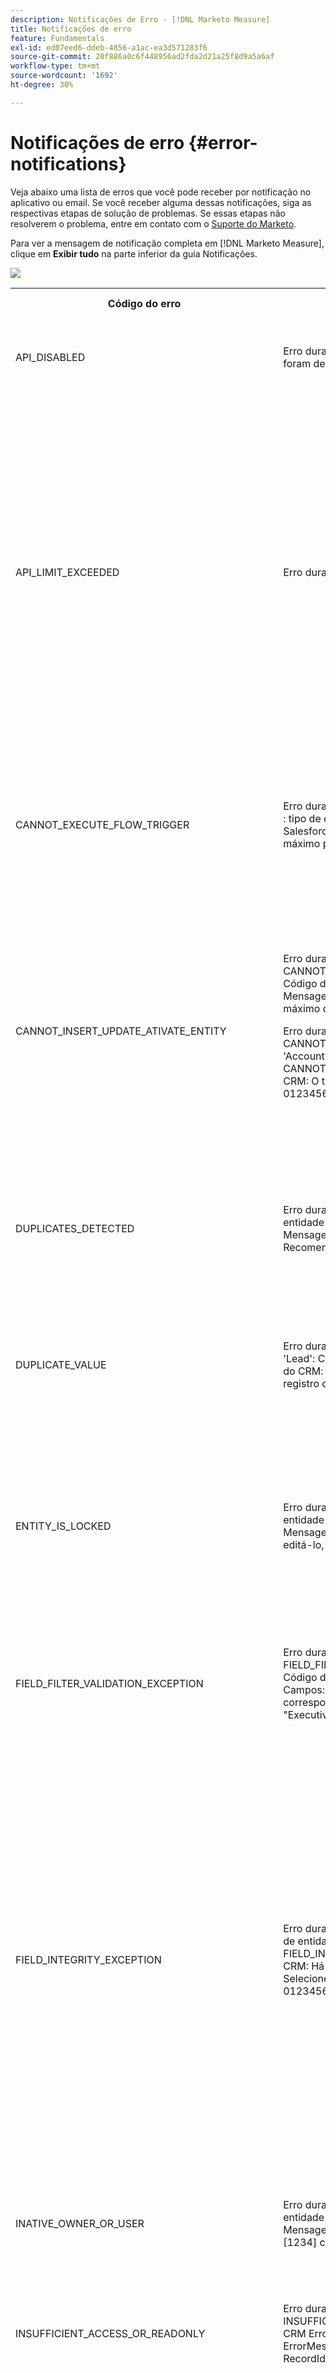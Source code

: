 ```yaml
---
description: Notificações de Erro - [!DNL Marketo Measure]
title: Notificações de erro
feature: Fundamentals
exl-id: ed07eed6-ddeb-4856-a1ac-ea3d571283f6
source-git-commit: 20f886a0c6f448956ad2fda2d21a25f8d9a5a6af
workflow-type: tm+mt
source-wordcount: '1692'
ht-degree: 30%

---
```


# Notificações de erro {#error-notifications}

Veja abaixo uma lista de erros que você pode receber por notificação no aplicativo ou email. Se você receber alguma dessas notificações, siga as respectivas etapas de solução de problemas. Se essas etapas não resolverem o problema, entre em contato com o [Suporte do Marketo](https://nation.marketo.com/t5/support/ct-p/Support).

Para ver a mensagem de notificação completa em [!DNL Marketo Measure], clique em **Exibir tudo** na parte inferior da guia Notificações.

![](assets/error-notifications-1.png)

<table>
  <tbody>
    <tr>
      <th style="width:31%">Código do erro</th>
      <th style="width:23%">Exemplo de notificação</th>
      <th style="width:23%">Descrição</th>
      <th style="width:23%">Etapas da solução de problemas</th>
    </tr>
    <tr>
      <td>API_DISABLED</td>
      <td>Erro durante a Importação do CRM: API_DISABLED: as chamadas de API foram desabilitadas para este usuário</td>
      <td>A permissão da API foi desativada para o usuário do Marketo Measure.</td>
      <td>Consulte a seguinte documentação do Salesforce em <a href="https://help.salesforce.com/s/articleView?language=en_US&id=sf.branded_apps_commun_api_permset.htm&type=5">como habilitar o acesso à API</a>.</td>
    </tr>
    <tr>
      <td>API_LIMIT_EXCEEDED</td>
      <td>Erro durante a Exportação do CRM: PI_LIMIT_EXCEEDED</td>
      <td>O limite da API do CRM foi excedido (24 horas).</td>
      <td>Consulte a seguinte documentação do seu CRM para obter assistência no ajuste das alocações de crédito da API:</p>
          <ul>
            <li><a href="https://learn.microsoft.com/en-us/dynamics365/fin-ops-core/dev-itpro/data-entities/service-protection-monitoring">Dynamics</a>
            </li>
            <li><a href="https://developer.salesforce.com/docs/atlas.en-us.salesforce_app_limits_cheatsheet.meta/salesforce_app_limits_cheatsheet/salesforce_app_limits_platform_api.htm">Salesforce</a>
            </li>
          </ul>
          <p>Você também pode ajustar os créditos de CRM que o Marketo Measure usa seguindo as etapas abaixo:</p>
          <ul>
            <li>Navegue até <b>Configurações</b> &gt; <b>CRM</b> &gt; <b>Geral</b></li>
            <li>Atualizar o limite diário da API do CRM<br/>
              <ul>
                <li><b>Observação: o padrão é 100.000</b></li>
              </ul>
            </li>
          </ul>
          <p>
           <img src="assets/error-notifications-2.png">
          </p>
      </td>
    </tr>
    <tr>
      <td>CANNOT_EXECUTE_FLOW_TRIGGER</td>
      <td>Erro durante a exportação do Crm: CANNOT_EXECUTE_FLOW_TRIGGER : tipo de entidade "Contato" Forneça esses detalhes ao administrador do Salesforce.
Limite excedido
Você ou sua organização excedeu o limite máximo para este recurso. ID do erro: 123456</td>
      <td>O registro não pode ser salvo porque não atende a uma regra de fluxo de acionador configurada na organização do Salesforce.</td>
      <td>Revise os detalhes completos da mensagem de notificação e revise os acionadores de fluxo na organização do Salesforce.
A documentação do Salesforce sobre acionadores de fluxo <a href="https://admin.salesforce.com/blog/2023/what-is-a-record-triggered-flow#:~:text=A%20record%2Dtriggered%20flow%20allows,is%20created%20and%2For%20updated">pode ser encontrada aqui</a>.
      </td>
    </tr>
    <tr>
      <td>CANNOT_INSERT_UPDATE_ATIVATE_ENTITY</td>
      <td>Erro durante a Exportação do Crm: CANNOT_INSERT_UPDATE_ATIVATE_ENTITY : Tipo de entidade 'Lead': Código de Erro do CRM: CANNOT_INSERT_UPDATE_ATIVATE_ENTITY, Mensagem de Erro do CRM: System.LimitException: Limite de tempo máximo de CPU excedido, RecordId: 0123456
      <p>
      Erro durante a Exportação do Crm: CANNOT_INSERT_UPDATE_ATIVATE_ENTITY : Tipo de entidade 'Account': Código de Erro do CRM: CANNOT_INSERT_UPDATE_ATIVATE_ENTITY, Mensagem de Erro do CRM: O tipo de entidade não pode ser atualizado: Account, RecordId: 0123456</td>
      <td>Os acionadores estão impedindo a atualização ou inserção de um objeto.
      <p>
      OU
      <p>
      Permissões ausentes no objeto.</td>
      <td>Revise o código do acionador que causa falha na inserção/atualização. Consulte a documentação do Salesforce a seguir para obter mais detalhes sobre acionadores:
        <ul>
          <li><a href="https://help.salesforce.com/s/articleView?id=sf.code_manage_triggers.htm&type=5">Apex Triggers</a>
          </li>
          <li><a href="https://admin.salesforce.com/blog/2023/what-is-a-record-triggered-flow#:~:text=A%20record%2Dtriggered%20flow%20allows,is%20created%20and%2For%20updated">Acionadores de fluxo</a>
          </li>
        </ul>
        <p>
        Forneça todas as permissões necessárias ao <a href="/help/configuration-and-setup/marketo-measure-and-salesforce/how-marketo-measure-and-salesforce-interact.md">usuário do Marketo Measure</a>.
      </td>
    </tr>
    <tr>
      <td>DUPLICATES_DETECTED</td>
      <td>Erro durante a Exportação do Crm: DUPLICATES_DETECTED : Tipo de entidade 'Contato': Código de Erro do CRM: DUPLICATES_DETECTED, Mensagem de Erro do CRM: Você está criando um registro duplicado. Recomendamos que você use um registro existente., RecordId: 0123456</td>
      <td>O registro que está sendo importado para a organização do Salesforce já existe.</td>
      <td><a href="https://help.salesforce.com/s/articleView?id=000390009&type=1">Desabilite a configuração "Regra Duplicada"</a> para permitir duplicatas.
          <p>
          Exclua o usuário dedicado Marketo Measure das <a href="https://trailhead.salesforce.com/content/learn/modules/validation-rules/bypass-your-validation-rules">regras de validação personalizadas</a>.</td>
    </tr>
    <tr>
      <td>DUPLICATE_VALUE</td>
      <td>Erro durante a Exportação do Crm: DUPLICATE_VALUE : Tipo de entidade 'Lead': Código de Erro do CRM: DUPLICATE_VALUE, Mensagem de Erro do CRM: valor duplicado encontrado: Email_Unique__c duplica o valor no registro com id: 123, RecordId: 456</td>
      <td>O campo que está sendo importado para a organização do Salesforce não permite valores duplicados.</td>
      <td>Desmarque a <a href="https://help.salesforce.com/s/articleView?id=000390009&type=1">"Caixa de seleção exclusiva"</a> no Salesforce.
          <p>
          Exclua o usuário dedicado Marketo Measure das <a href="https://trailhead.salesforce.com/content/learn/modules/validation-rules/bypass-your-validation-rules">regras de validação personalizadas</a>.</td>
    </tr>
    <tr>
      <td>ENTITY_IS_LOCKED</td>
      <td>Erro durante a Exportação do Crm: ENTITY_IS_LOCKED : Tipo de entidade 'Account': Código de Erro do CRM: ENTITY_IS_LOCKED, Mensagem de Erro do CRM: Este registro está bloqueado. Se precisar editá-lo, entre em contato com o administrador., RecordId: 0123456</td>
      <td>Quando um registro está em um processo de aprovação e um usuário que não é o aprovador atual ou o administrador do sistema tenta editar o registro.</td>
      <td>
        <ul>
          <li>Resolva o processo de aprovação pendente desse registro na organização do Salesforce.</li>
          <li>Exclua o usuário dedicado Marketo Measure das <a href="https://trailhead.salesforce.com/content/learn/modules/validation-rules/bypass-your-validation-rules">regras de validação personalizadas</a>.
          </li>
        </ul>
      </td>
    </tr>
    <tr>
      <td>FIELD_FILTER_VALIDATION_EXCEPTION</td>
      <td>Erro durante a Exportação do Crm: FIELD_FILTER_VALIDATION_EXCEPTION : Tipo de entidade 'Lead': Código de Erro do CRM: FIELD_FILTER_VALIDATION_EXCEPTION, Campos: User_C, Mensagem de Erro do CRM: O valor não existe ou não corresponde aos critérios de filtro. Selecione um usuário com a função "Executivo de contas, Vendas internas"; RecordId: 0123456</td>
      <td>O registro modificado não satisfaz mais aos filtros de pesquisa definidos no objeto.</td>
      <td>Verifique se há filtros no objeto que o Marketo Measure está tentando modificar. Consulte <a href="https://help.salesforce.com/s/articleView?id=000384756&type=1">este artigo do Salesforce</a> para saber como verificar se há filtros em um objeto.</td>
    </tr>
    <tr>
      <td>FIELD_INTEGRITY_EXCEPTION</td>
      <td>Erro durante a Exportação do Crm: FIELD_INTEGRITY_EXCEPTION : Tipo de entidade 'Lead': Código de Erro do CRM: FIELD_INTEGRITY_EXCEPTION, Campos: País, Mensagem de Erro do CRM: Há um problema com este país, mesmo que pareça correto. Selecione um país/território na lista de países válidos.: País, RecordId: 0123456</td>
      <td>O tipo esperado do registro não corresponde.</td>
      <td>O caso mais comum disso é não seguir os padrões de nomenclatura de Estado/País definidos na Organização do Salesforce, pois os campos Estado/País foram padronizados para aceitar apenas determinados valores da lista de separação. Para resolver esse problema, você pode:
        <ul>
          <li>Atualize o registro para seguir os valores aceitos da organização para esse campo. Entre em contato com o administrador do SFDC para obter a lista de valores aceitos.</li>
          <li><a href="https://help.salesforce.com/s/articleView?id=sf.admin_state_country_picklist_enable.htm&type=5">Desabilitar as listas de opções Estado/País</a>.
          </li>
        </ul>
      </td>
    </tr>
    <tr>
      <td>INATIVE_OWNER_OR_USER</td>
      <td>Erro durante a Exportação do Crm: INATIVE_OWNER_OR_USER : Tipo de entidade 'Contato': Código de Erro do CRM: INATIVE_OWNER_OR_USER, Mensagem de Erro do CRM: operação executada com o usuário inativo [1234] como proprietário do contato, RecordId: 0123456</td>
      <td>A Marketo Measure não tem a permissão "Atualizar registros com proprietários inativos".</td>
      <td>Conceda à Marketo Measure a permissão "<a href="https://help.salesforce.com/s/articleView?id=000386699&type=1">Atualizar registros com proprietários inativos</a>".</td>
    </tr>
    <tr>
      <td>INSUFFICIENT_ACCESS_OR_READONLY</td>
      <td>Erro durante a Exportação do Crm: INSUFFICIENT_ACCESS_OR_READONLY : Tipo de entidade 'Account': CRM ErrorCode: INSUFFICIENT_ACCESS_OR_READONLY, CRM ErrorMessage: direitos de acesso insuficientes na ID do objeto: [123], RecordId: 456</td>
      <td>O Marketo Measure não tem permissões em um objeto/campo ou o objeto é somente leitura.</td>
      <td>Consulte o <a href="/help/configuration-and-setup/marketo-measure-and-salesforce/how-marketo-measure-and-salesforce-interact.md">artigo de Experience League</a> a seguir para obter orientação sobre as permissões necessárias para o Marketo Measure.</td>
    </tr>
    <tr>
      <td>INVALID_ADOBE_ANALYTICS_CONFIGURATION</td>
      <td>Erro durante a exportação do Adobe Analytics: INVALID_ADOBE_ANALYTICS_CONFIGURATION : Erro: Upload não permitido. Confirme o esquema de fonte de dados antes de fazer upload. ID da Fonte de dados: 1234</td>
      <td>A integração do Adobe Analytics não está configurada corretamente.</td>
      <td>Consulte os seguintes artigos de ajuda para garantir a configuração correta:
        <ul>
          <li>
            <a href="/help/marketo-measure-and-adobe/marketo-measure-integrations-with-adobe-analytics.md">Integrações do Marketo Measure com o Adobe Analytics</a>
          </li>
          <li>
            <a href="https://experienceleague.adobe.com/docs/core-services/interface/services/customer-attributes/t-crs-usecase.html?lang=pt-BR">Crie uma fonte de atributos do cliente e faça o upload do arquivo de dados</a>
          </li>
        </ul>
      </td>
    </tr>
    <tr>
      <td>INVALID_CURRENCY_ISO_CODE</td>
      <td>Erro durante a importação do Anúncio: INVALID_CURRENCY_ISO_CODE: a moeda XXX não é compatível com o Marketo Measure.
      <p>
      Erro durante a importação do Anúncio: INVALID_CURRENCY_ISO_CODE : a moeda XXX na conta para 1234 não é compatível com o Marketo Measure.</td>
      <td>Uma moeda incompatível foi encontrada.</td>
      <td>No sistema de origem indicado na notificação (Ad, Crm, Marketo), garante-se que a moeda associada ao registro tenha uma moeda compatível e válida. As moedas compatíveis são derivadas dos padrões de moeda ISO.</td>
    </tr>
    <tr>
      <td>AUSENTE_BIZIBLE_CUSTOM_FIELDS_PERMISSIONS</td>
      <td>Erro durante a Exportação do Crm: MISSING_BIZIBLE_CUSTOM_FIELDS_PERMISSIONS : Tipo de entidade 'Campaign': CRM ErrorCode: INVALID_FIELD_FOR_INSERT_UPDATE, Campos: bizible2_UniqueId__c, Mensagem de Erro do CRM: Não é possível criar/atualizar campos: bizible2_UniqueId__c. Verifique as configurações de segurança deste campo e se ele é de leitura/gravação para seu perfil ou conjunto de permissões.</td>
      <td>O Marketo Measure não tem permissões em campos bizíveis.</td>
      <td>Exigimos permissões de leitura e gravação em todos os campos com o prefixo "bizible2__". Uma lista completa desses campos pode ser encontrada <a href="/help/configuration-and-setup/marketo-measure-and-salesforce/how-marketo-measure-and-salesforce-interact.md">neste artigo</a>.</td>
    </tr>
    <tr>
      <td>MISSING_CONVERTED_LEAD_PERMISSION</td>
      <td>Erro durante a exportação do CRM: MISSING_CONVERTED_LEAD_PERMISSION</td>
      <td>O Marketo Measure não tem a permissão Exibir/Editar leads convertidos</td>
      <td>Consulte o seguinte documento da Experience League para obter assistência com a ativação dessa permissão em seu CRM<br/>
          <a href="/help/marketo-measure-salesforce-reporting/additional-functionality/enabling-the-permission-to-edit-converted-leads.md">Ativação da permissão para Editar leads convertidos</a></td>
    </tr>
    <tr>
      <td>MISSING_FIELD_READ_PERMISSION</td>
      <td>Erro durante a Importação do CRM: MISSING_FIELD_READ_PERMISSION : Tipo de entidade “Evento”: INVALID_FIELD:<br/>
    SystemModstamp,IsDeleted,WhoId,bizible2__Bizible_Touchpoint_Date__c</td>
      <td>O Marketo Measure não tem permissões de leitura em um campo obrigatório.</td>
      <td>Consulte os seguintes artigos de ajuda para obter orientação sobre as permissões exigidas pelo Marketo Measure:
        <ul>
          <li><a href="/help/marketo-measure-and-dynamics/getting-started-with-marketo-measure-and-dynamics/marketo-measure-dynamics-schema.md">Dynamics</a>
          </li>
          <li><a href="/help/configuration-and-setup/marketo-measure-and-salesforce/how-marketo-measure-and-salesforce-interact.md">Salesforce</a>
          </li>
        </ul>
      </td>
    </tr>
    <tr>
      <td>MISSING_ISREPLICATEABLE_PERMISSION</td>
      <td>Erro durante a Importação do CRM: MISSING_ISREPLICATEABLE_PERMISSION : Falta a permissão IsReplicateable no Campaign</td>
      <td>Essa permissão é necessária em objetos do Salesforce para mantermos o Marketo Measure e o Salesforce sincronizados.</td>
      <td>Entre em contato com o suporte do Salesforce para obter assistência na configuração da permissão replicável em objetos.</td>
    </tr>
    <tr>
      <td>MISSING_OBJECT_READ_PERMISSION</td>
      <td>Erro durante a Importação do CRM: MISSING_OBJECT_READ_PERMISSION : Tipo de entidade Campaign': CRM ErrorCode: MISSING_PERMISSION</td>
      <td>O Marketo Measure não tem permissões de leitura para um objeto obrigatório.</td>
      <td rowspan="2">Consulte os seguintes artigos de ajuda para obter orientação sobre as permissões exigidas pelo Marketo Measure:
          <ul>
            <li><a href="/help/marketo-measure-and-dynamics/getting-started-with-marketo-measure-and-dynamics/marketo-measure-dynamics-schema.md">Dynamics</a>
            </li>
            <li><a href="/help/configuration-and-setup/marketo-measure-and-salesforce/how-marketo-measure-and-salesforce-interact.md">Salesforce</a>
            </li>
          </ul>
      </td>
    </tr>
    <tr>
      <td>MISSING_OBJECT_WRITE_PERMISSION</td>
      <td>Erro durante a exportação do CRM: MISSING_OBJECT_WRITE_PERMISSION : Tipo de entidade 'bizible2_Bizible_Attribution_Touchpoint': CRM ErrorCode: MISSING_PERMISSION</td>
      <td>O Marketo Measure não tem permissões de gravação em um objeto obrigatório.</td>
    </tr>
    <tr>
      <td>MISSING_RECORD_OBJECT_PERMISSIONS</td>
      <td>Erro durante a Exportação do Crm: MISSING_RECORD_OBJECT_PERMISSIONS : Tipo de entidade 'bizible2_Bizible_Touchpoint_c': Código de Erro do CRM: INSUFFICIENT_ACCESS_ON_CROSS_REFERENCE_ENTITY, Campos: Account, CRM ErrorMessage: direitos de acesso insuficientes na ID de referência cruzada: 0123456</td>
      <td>O Marketo Measure não tem permissões.</td>
      <td>Há vários motivos para esse erro que são específicos da organização do Salesforce. Abaixo estão algumas etapas comuns de solução de problemas que podem resolver o problema:
        <ul>
          <li>Revise todas as permissões necessárias para cada <a href="/help/configuration-and-setup/marketo-measure-and-salesforce/how-marketo-measure-and-salesforce-interact.md">objeto e campo</a>.</li>
          <li>Exclua o usuário dedicado Marketo Measure das <a href="https://trailhead.salesforce.com/content/learn/modules/validation-rules/bypass-your-validation-rules">regras de validação personalizadas</a>.</li>
          <li>Conceder permissões "<a href="https://developer.salesforce.com/docs/atlas.en-us.securityImplGuide.meta/securityImplGuide/users_profiles_view_all_mod_all.htm">Modificar Tudo</a>" ao Marketo Measure.</li>
        </ul>
      </td>
    </tr>
    <tr>
      <td>NULL_EMPTY_CURRENCY_ISO_CODE</td>
      <td>
        <p>
          Erro durante a Importação do CRM: NULL_EMPTY_CURRENCY_ISO_CODE: o código ISO da moeda está NULO ou Vazio quando MultiCurrency está habilitado para RecordId 1234
      </td>
      <td>A moeda deve estar em um código de moeda ISO compatível.</td>
      <td>No sistema de origem indicado na notificação (Ad, Crm, Marketo), garante-se que a moeda associada ao registro tenha uma moeda compatível e válida. As moedas compatíveis são derivadas dos padrões de moeda ISO.</td>
    </tr>
    <tr>
      <td>OPERATION_TOO_LARGE</td>
      <td>Erro durante a Importação do CRM: OPERATION_TOO_LARGE : É necessária a permissão “Exibir todos os dados” para consultar com sucesso atividades.</td>
      <td>As configurações do CRM não estão permitindo que o Marketo Measure consulte um conjunto de dados grande o suficiente</td>
      <td>Conceda permissões de “Exibir todos os dados” do Marketo Measure no objeto designado.
      <p>
      Mais informações sobre a permissão “Exibir todos os dados” <a href="https://developer.salesforce.com/docs/atlas.en-us.securityImplGuide.meta/securityImplGuide/users_profiles_view_all_mod_all.htm">podem ser encontradas aqui</a>.</td>
    </tr>
    <tr>
      <td>RECORD_NONCOMPLIANT_WITH_VALIDATION_RULES</td>
      <td>Erro durante a Exportação do Crm: RECORD_NONCOMPLIANT_WITH_VALIDATION_RULES : Tipo de entidade 'Lead': Código de Erro do CRM: FIELD_CUSTOM_VALIDATION_EXCEPTION, Campos: Lead_Status_Reason__c, Mensagem de Erro do CRM: Você deve selecionar o Motivo do Status do Cliente Potencial, RecordId: 0123456</td>
      <td>O registro que está sendo atualizado não atende a um conjunto de regras de validação na organização do Salesforce.</td>
      <td>Exclua o usuário dedicado Marketo Measure das <a href="https://trailhead.salesforce.com/content/learn/modules/validation-rules/bypass-your-validation-rules">regras de validação personalizadas</a>.
      <p>
      Atualize suas <a href="https://help.salesforce.com/s/articleView?id=sf.fields_about_field_validation.htm&type=5">regras de validação</a>.</td>
    </tr>
    <tr>
      <td>RESTRICT_PICKLIST_VALUES_ENABLED</td>
      <td>Erro durante a Exportação do Crm: RESTRICT_PICKLIST_VALUES_ENABLED : Tipo de entidade 'Campaign': CRM ErrorCode: INVALID_OR_NULL_FOR_RESTRICTED_PICKLIST, Campo(s): Areas_of_Interest_C, Mensagem de Erro do CRM: valor incorreto para o campo de lista de opções restrita: Desconhecido</td>
      <td>Quando 'Restringir a lista de opções aos valores definidos no conjunto de valores' estiver habilitado na configuração do campo da lista de opções ou o valor que está sendo inserido no campo não estiver disponível no tipo de registro do objeto.</td>
      <td>Desative a configuração restringir lista de opções na organização Salesforce.
          <p>
          Exclua o usuário dedicado Marketo Measure das <a href="https://trailhead.salesforce.com/content/learn/modules/validation-rules/bypass-your-validation-rules">regras de validação personalizadas</a>.
      </td>
    </tr>
    <tr>
      <td>CAMPO_OBRIGATÓRIO_AUSENTE</td>
      <td>Erro durante a Exportação do Crm: MISSING_REQUIRED_FIELD : Tipo de entidade 'Lead': Código de Erro do CRM: REQUIRED_FIELD_MISSING, Campos: Product_Type_c, Mensagem de Erro do CRM: Campos obrigatórios ausentes: [Product_Type_c], RecordId: 0123456</td>
      <td>Quando uma regra de validação especifica campos obrigatórios em objetos.</td>
      <td>Exclua o usuário dedicado Marketo Measure das <a href="https://trailhead.salesforce.com/content/learn/modules/validation-rules/bypass-your-validation-rules">regras de validação personalizadas</a>.
      </td>
    </tr>
    <tr>
      <td>EXCEÇÃO_DESCONHECIDA</td>
      <td>Erro durante a Exportação do Crm: UNKNOWN_EXCEPTION : Tipo de entidade 'Contato': Código de Erro do CRM: UNKNOWN_EXCEPTION, Mensagem de Erro do CRM: os usuários do portal não podem ter contas de parceiros, RecordId: 0123456</td>
      <td>Ocorreu uma exceção sem tratamento no Salesforce.</td>
      <td>Se o problema persistir, registre um caso no Salesforce e copie os valores numéricos na mensagem de erro.</td>
    </tr>
    <tr>
      <td>UNSUPPORTED_CRM_PACKAGE_VERSION</td>
      <td>Erro durante a Importação do Crm: UNSUPPORTED_CRM_PACKAGE_VERSION : atualize o pacote do crm</td>
      <td>Não há mais suporte para o pacote atual detectado.</td>
      <td>Atualize seu pacote para a versão mais recente:
        <ul>
          <li><a href="/help/configuration-and-setup/marketo-measure-and-salesforce/best-practices-for-marketo-measure-crm-package.md">Práticas recomendadas</a>
          </li>
          <li><a href="/help/marketo-measure-and-dynamics/getting-started-with-marketo-measure-and-dynamics/microsoft-dynamics-crm-installation-guide.md">Dynamics</a>
          </li>
          <li><a href="/help/configuration-and-setup/marketo-measure-and-salesforce/marketo-measure-salesforce-package-installation-and-set-up.md">Salesforce</a>
          </li>
        </ul>
      </td>
    </tr>
  </tbody>
</table>
